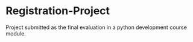 # Registration-Project
Project submitted as the final evaluation in a python development course module.
